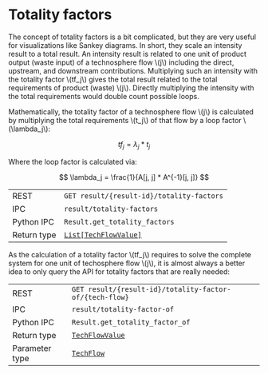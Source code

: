 # Totality factors

The concept of totality factors is a bit complicated, but they are very
useful for visualizations like Sankey diagrams. In short, they scale an
intensity result to a total result. An intensity result is related to one
unit of product output (waste input) of a technosphere flow \\(j\\)
including the direct, upstream, and downstream contributions. Multiplying
such an intensity with the totality factor \\(tf_j\\) gives the total result related
to the total requirements of product (waste) \\(j\\). Directly multiplying
the intensity with the total requirements would double count possible loops.

Mathematically, the totality factor of a technosphere flow \\(j\\) is calculated
by multiplying the total requirements \\(t_j\\) of that flow by a loop factor
\\(\lambda_j\\): 

$$
tf_j = \lambda_j * t_j
$$

Where the loop factor is calculated via:

$$
\lambda_j = \frac{1}{A[j, j] * A^{-1}[j, j]}
$$

|            |                                                                      |
|------------|----------------------------------------------------------------------|
| REST        | `GET result/{result-id}/totality-factors`                           |
| IPC         | `result/totality-factors`                                           |
| Python IPC  | `Result.get_totality_factors`                                       |
| Return type | [`List[TechFlowValue]`](http://greendelta.github.io/olca-schema/classes/TechFlowValue.html) |

As the calculation of a totality factor \\(tf_j\\) requires to solve the complete
system for one unit of techosphere flow \\(j\\), it is almost always a better idea
to only query the API for totality factors that are really needed:

|            |                                                                                 |
|------------|---------------------------------------------------------------------------------|
| REST        | `GET result/{result-id}/totality-factor-of/{tech-flow}`                        |
| IPC         | `result/totality-factor-of`                                                    |
| Python IPC  | `Result.get_totality_factor_of`                                                |
| Return type | [`TechFlowValue`](http://greendelta.github.io/olca-schema/classes/TechFlowValue.html) |
| Parameter type | [`TechFlow`](http://greendelta.github.io/olca-schema/classes/TechFlow.html) |

